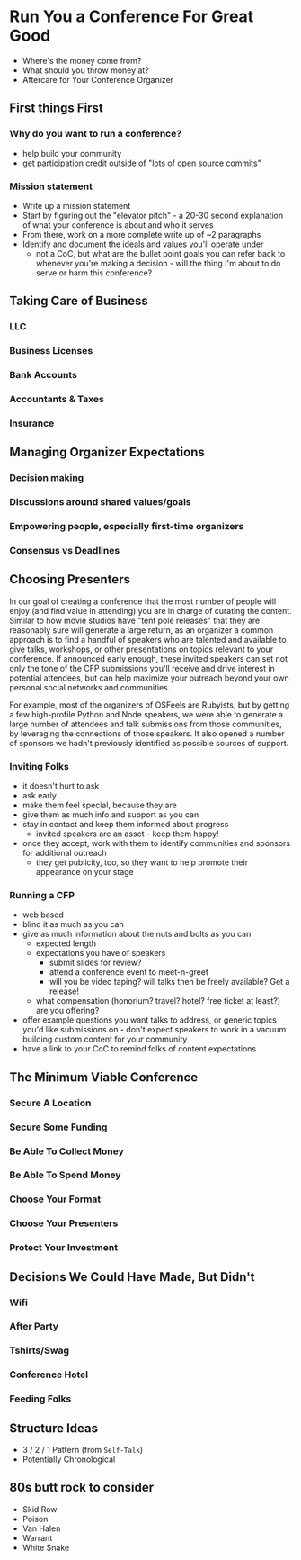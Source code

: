 # Run You a Conference For Great Good
- Where's the money come from?
- What should you throw money at?
- Aftercare for Your Conference Organizer

## First things First
### Why do you want to run a conference?
+ help build your community
+ get participation credit outside of "lots of open source commits"

### Mission statement
+ Write up a mission statement
+ Start by figuring out the "elevator pitch" - a 20-30 second explanation of what your conference is about and who it serves
+ From there, work on a more complete write up of ~2 paragraphs
+ Identify and document the ideals and values you'll operate under
  + not a CoC, but what are the bullet point goals you can refer back to whenever you're making a decision - will the thing I'm about to do serve or harm this conference?

## Taking Care of Business
### LLC
### Business Licenses
### Bank Accounts
### Accountants & Taxes
### Insurance

## Managing Organizer Expectations
### Decision making
### Discussions around shared values/goals
### Empowering people, especially first-time organizers
### Consensus vs Deadlines

## Choosing Presenters
In our goal of creating a conference that the most number of people will enjoy (and find value in attending) you are in charge of curating the content. Similar to how movie studios have "tent pole releases" that they are reasonably sure will generate a large return, as an organizer a common approach is to find a handful of speakers who are talented and available to give talks, workshops, or other presentations on topics relevant to your conference. If announced early enough, these invited speakers can set not only the tone of the CFP submissions you'll receive and drive interest in potential attendees, but can help maximize your outreach beyond your own personal social networks and communities.

For example, most of the organizers of OSFeels are Rubyists, but by getting a few high-profile Python and Node speakers, we were able to generate a large number of attendees and talk submissions from those communities, by leveraging the connections of those speakers. It also opened a number of sponsors we hadn't previously identified as possible sources of support.

### Inviting Folks
+ it doesn't hurt to ask
+ ask early
+ make them feel special, because they are
+ give them as much info and support as you can
+ stay in contact and keep them informed about progress
  + invited speakers are an asset - keep them happy!
+ once they accept, work with them to identify communities and sponsors for additional outreach
  + they get publicity, too, so they want to help promote their appearance on your stage

### Running a CFP
+ web based
+ blind it as much as you can
+ give as much information about the nuts and bolts as you can
  + expected length
  + expectations you have of speakers
    + submit slides for review?
    + attend a conference event to meet-n-greet
    + will you be video taping? will talks then be freely available? Get a release!
  + what compensation (honorium? travel? hotel? free ticket at least?) are you offering?
+ offer example questions you want talks to address, or generic topics you'd like submissions on - don't expect speakers to work in a vacuum building custom content for your community
+ have a link to your CoC to remind folks of content expectations

## The Minimum Viable Conference
### Secure A Location
### Secure Some Funding
### Be Able To Collect Money
### Be Able To Spend Money
### Choose Your Format
### Choose Your Presenters
### Protect Your Investment

## Decisions We Could Have Made, But Didn't
### Wifi
### After Party
### Tshirts/Swag
### Conference Hotel
### Feeding Folks

## Structure Ideas
- 3 / 2 / 1 Pattern (from `Self-Talk`)
- Potentially Chronological

## 80s butt rock to consider
- Skid Row
- Poison
- Van Halen
- Warrant
- White Snake

